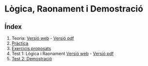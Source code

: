 # Lògica, Raonament i Demostració

## Índex

1. Teoria: [Versió web](logic/logica_teo.html)  - [Versió pdf](logica_teo.pdf)
2. [Pràctica](logica_pra.pdf)
3. [Exercicis proposats](logica_pro.pdf)
4. Test 1: Lògica i Raonament [Versió web](https://docs.google.com/forms/d/e/1FAIpQLSdEQ8nAT5LM9qHtaLkY2QLHNrEuF3FA0Pw00QsW4_nJYJ2jEA/viewform?usp=sf_link)  - [Versió pdf](logica_exa1.pdf)
5. [Test 2: Demostració](logica_exa2.pdf)
